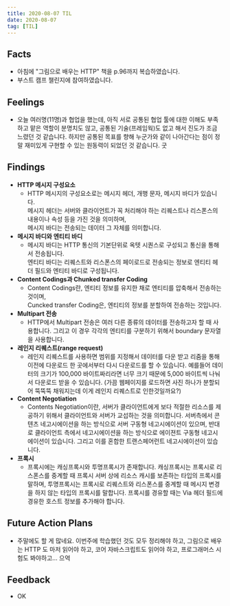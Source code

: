 ```yaml
---
title: 2020-08-07 TIL
date: 2020-08-07
tag: [TIL]
---
```


## Facts

- 아침에 "그림으로 배우는 HTTP" 책을 p.96까지 복습하였습니다.
- 부스트 캠프 챌린지에 참여하였습니다.

## Feelings

- 오늘 여러명(11명)과 협업을 했는데, 아직 서로 공통된 협업 툴에 대한 이해도 부족하고 맡은 역할이 분명치도 않고, 공통된 기술(프레임웍)도 없고 해서 진도가 조금 느렸던 것 같습니다. 하지만 공통된 목표를 향해 누군가와 같이 나아간다는 점이 정말 재미있게 구현할 수 있는 원동력이 되었던 것 같습니다. 굿

## Findings

- **HTTP 메시지 구성요소**
  - HTTP 메시지의 구성요소로는 메시지 헤더, 개행 문자, 메시지 바디가 있습니다.  
    메시지 헤더는 서버와 클라이언트가 꼭 처리해야 하는 리퀘스트나 리스폰스의 내용이나 속성 등을 가진 것을 의미하며,  
    메시지 바디는 전송되는 데이터 그 자체를 의미합니다.
- **메시지 바디와 엔티티 바디**  
  - 메시지 바디는 HTTP 통신의 기본단위로 옥텟 시퀀스로 구성되고 통신을 통해서 전송됩니다.  
    엔티티 바디는 리퀘스트와 리스폰스의 페이로드로 전송되는 정보로 엔티티 헤더 필드와 엔티티 바디로 구성됩니다.
- **Content Codings과 Chunked transfer Coding**
  - Content Codings란, 엔티티 정보를 유지한 채로 엔티티를 압축해서 전송하는 것이며,  
    Cuncked transfer Coding은, 엔티티의 정보를 분할하여 전송하는 것입니다.
- **Multipart 전송**
  - HTTP에서 Multipart 전송은 여러 다른 종류의 데이터를 전송하고자 할 때 사용합니다. 그리고 이 경우 각각의 엔티티를 구분하기 위해서 boundary 문자열을 사용합니다.
- **레인지 리퀘스트(range request)**
  - 레인지 리퀘스트를 사용하면 범위를 지정해서 데이터를 다운 받고 리줌을 통해 이전에 다운로드 한 곳에서부터 다시 다운로드를 할 수 있습니다. 예를들어 데이터의 크기가 100,000 바이트짜리라면 너무 크기 때문에 5,000 바이트씩 나눠서 다운로드 받을 수 있습니다. (가끔 웹페이지를 로드하면 사진 하나가 분할되어 뚝뚝뚝 채워지는데 이게 레인지 리퀘스트로 인한것일까요?)
- **Content Negotiation**
  - Contents Negotiation이란, 서버가 클라이언트에게 보다 적절한 리소스를 제공하기 위해서 클라이언트와 서버가 교섭하는 것을 의미합니다. 서버측에서 콘텐츠 네고시에이션을 하는 방식으로 서버 구동형 네고시에이션이 있으며, 반대로 클라이언트 측에서 네고시에이션을 하는 방식으로 에이젼트 구동형 네고시에이션이 있습니다. 그리고 이를 혼합한 트랜스페어런트 네고시에이션이 있습니다.
- **프록시**  
  - 프록시에는 캐싱프록시와 투명프록시가 존재합니다. 캐싱프록시는 프록시로 리스폰스를 중계할 때 프록시 서버 상에 리소스 캐시를 보존하는 타입의 프록시를 말하며, 투명프록시는 프록시로 리퀘스트와 리스폰스를 중계할 때 메시지 변경을 하지 않는 타입의 프록시를 말합니다. 프록시를 경유할 때는 Via 헤더 필드에 경유한 호스트 정보를 추가해야 합니다.

## Future Action Plans

- 주말에도 할 게 많네요. 이번주에 학습했던 것도 모두 정리해야 하고, 그림으로 배우는 HTTP 도 마저 읽어야 하고, 코어 자바스크립트도 읽어야 하고, 프로그래머스 시험도 봐야하고... 으억

## Feedback

- OK

